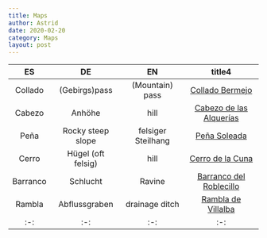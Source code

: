 ```yaml
---
title: Maps
author: Astrid
date: 2020-02-20
category: Maps
layout: post
---
```


|ES|DE|EN|title4|
|:-:|:-:|:-:|:-:|
|Collado|(Gebirgs)pass|(Mountain) pass|[Collado Bermejo](https://www.openstreetmap.org/node/8111768237#map=19/37.85537/-1.56802)|
|Cabezo|Anhöhe|hill|[Cabezo de las Alquerías](https://www.openstreetmap.org/node/8339642270#map=13/37.8460/-1.5626)|
|Peña|Rocky steep slope|felsiger Steilhang|[Peña Soleada](https://www.openstreetmap.org/node/8140124781#map=19/37.86047/-1.57566)|
|Cerro|Hügel (oft felsig)|hill|[Cerro de la Cuna](https://www.openstreetmap.org/node/1243037587)|
|Barranco|Schlucht|Ravine|[Barranco del Roblecillo](https://www.openstreetmap.org/node/1243036724#map=15/37.8355/-1.5614)
|Rambla|Abflussgraben|drainage ditch|[Rambla de Villalba](https://www.openstreetmap.org/way/263839056)|
|:-:|:-:|:-:|:-:|
